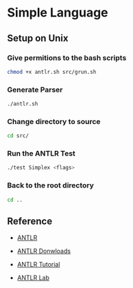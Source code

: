 # Simple Language

## Setup on Unix

### Give permitions to the bash scripts

```bash
chmod +x antlr.sh src/grun.sh
```

### Generate Parser

```bash
./antlr.sh
```

### Change directory to source

```bash
cd src/
```

### Run the ANTLR Test

```bash
./test Simplex <flags>
```

### Back to the root directory

```bash
cd ..
```

## Reference

- [ANTLR](https://www.antlr.org/index.html)

- [ANTLR Donwloads](https://www.antlr.org/download.html)

- [ANTLR Tutorial](https://github.com/antlr/antlr4/blob/master/doc/index.md)

- [ANTLR Lab](http://lab.antlr.org/)
